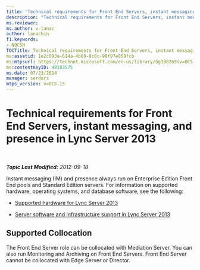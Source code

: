 ```yaml
---
title: 'Technical requirements for Front End Servers, instant messaging, and presence'
description: "Technical requirements for Front End Servers, instant messaging, and presence."
ms.reviewer: 
ms.author: v-lanac
author: lanachin
f1.keywords:
- NOCSH
TOCTitle: Technical requirements for Front End Servers, instant messaging, and presence
ms:assetid: 1e2c093a-614a-4b60-8c0c-98f97e859fcb
ms:mtpsurl: https://technet.microsoft.com/en-us/library/Gg398269(v=OCS.15)
ms:contentKeyID: 48183575
ms.date: 07/23/2014
manager: serdars
mtps_version: v=OCS.15
---
```


# Technical requirements for Front End Servers, instant messaging, and presence in Lync Server 2013

<div data-xmlns="http://www.w3.org/1999/xhtml">

<div class="topic" data-xmlns="http://www.w3.org/1999/xhtml" data-msxsl="urn:schemas-microsoft-com:xslt" data-cs="https://msdn.microsoft.com/">

<div data-asp="https://msdn2.microsoft.com/asp">



</div>

<div id="mainSection">

<div id="mainBody">

<span> </span>

_**Topic Last Modified:** 2012-09-18_

Instant messaging (IM) and presence always run on Enterprise Edition Front End pools and Standard Edition servers. For information on supported hardware, operating systems, and database software, see the following:

  - [Supported hardware for Lync Server 2013](lync-server-2013-supported-hardware.md)

  - [Server software and infrastructure support in Lync Server 2013](lync-server-2013-server-software-and-infrastructure-support.md)

<div>

## Supported Collocation

The Front End Server role can be collocated with Mediation Server. You can also run Monitoring and Archiving on Front End Servers. Front End Server cannot be collocated with Edge Server or Director.

</div>

</div>

<span> </span>

</div>

</div>

</div>


